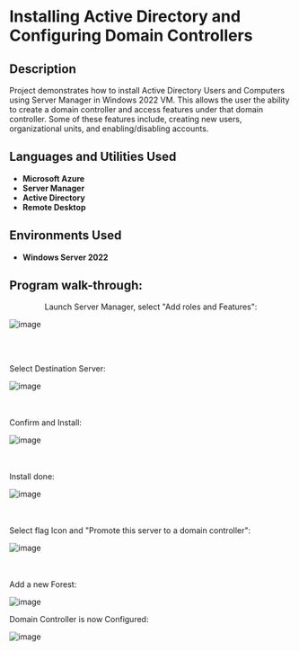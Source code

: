 <h1>Installing Active Directory and Configuring Domain Controllers</h1>



<h2>Description</h2>
Project demonstrates how to install Active Directory Users and Computers using Server Manager in Windows 2022 VM. This allows the user the ability to create a domain controller and access features under that domain controller. Some of these features include, creating new users, organizational units, and enabling/disabling accounts.
<br />


<h2>Languages and Utilities Used</h2>

- <b>Microsoft Azure</b>
- <b>Server Manager</b> 
- <b>Active Directory</b>
- <b>Remote Desktop</b>

<h2>Environments Used </h2>

- <b>Windows Server 2022</b> 

<h2>Program walk-through:</h2>

<p align="center">
Launch Server Manager, select "Add roles and Features": <br/>
  
![image](https://github.com/user-attachments/assets/93531a7f-87e0-4b22-ac14-b85ac5b9f9b4)

<br />
<br />

Select Destination Server: <br/>

![image](https://github.com/user-attachments/assets/98e70625-650c-4ede-bd93-6e07ea528c9f)

<br />
<br />
Confirm and Install:  <br/>

![image](https://github.com/user-attachments/assets/6c98c901-9f05-4c60-9553-dad79507bf20)

<br />
<br />
Install done:  <br/>

![image](https://github.com/user-attachments/assets/1ba67af2-db7b-4a79-b59c-6bd36904c4ca)

<br />
<br />
Select flag Icon and "Promote this server to a domain controller":  <br/>

![image](https://github.com/user-attachments/assets/7fd909ef-4905-40a0-951f-2efc5d91a83d)

<br />
<br />
Add a new Forest:  <br/>

![image](https://github.com/user-attachments/assets/3ae77454-f257-4d18-bc35-ed8c4c7eb549)

Domain Controller is now Configured:  <br/>

![image](https://github.com/user-attachments/assets/03efb45f-24dd-4e93-8047-b1a0ef4b425b)



</p>

<!--
 ```diff
- text in red
+ text in green
! text in orange
# text in gray
@@ text in purple (and bold)@@
```
--!>
